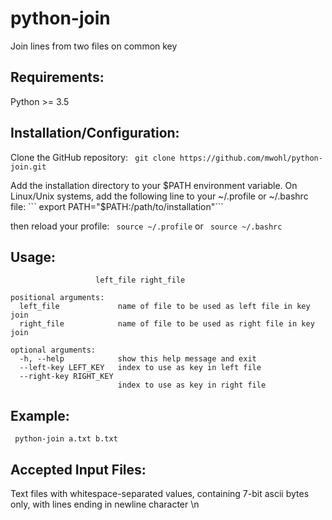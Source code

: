 # python-join
Join lines from two files on common key

## Requirements:
Python >= 3.5

## Installation/Configuration:
Clone the GitHub repository:
``` git clone https://github.com/mwohl/python-join.git```

Add the installation directory to your $PATH environment variable.  On Linux/Unix systems, add the following line to your ~/.profile or ~/.bashrc file:
``` export PATH="$PATH:/path/to/installation"```

then reload your profile:
``` source ~/.profile```
or
``` source ~/.bashrc```

## Usage:
``` usage: python-join [-h] [--left-key LEFT_KEY] [--right-key RIGHT_KEY]
                   left_file right_file

positional arguments:
  left_file             name of file to be used as left file in key join
  right_file            name of file to be used as right file in key join

optional arguments:
  -h, --help            show this help message and exit
  --left-key LEFT_KEY   index to use as key in left file
  --right-key RIGHT_KEY
                        index to use as key in right file
```

## Example:
``` python-join a.txt b.txt```

## Accepted Input Files:
Text files with whitespace-separated values, containing 7-bit ascii bytes only, with lines ending in newline character \n

